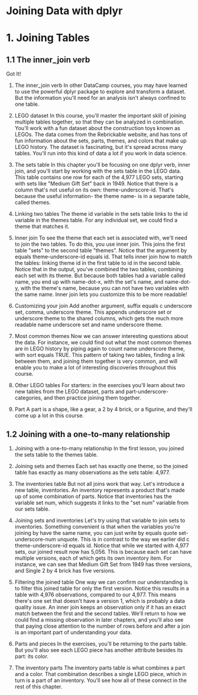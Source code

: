 Joining Data with dplyr
=======================

# 1. Joining Tables

## 1.1 The inner_join verb




Got It!
1. The inner_join verb
In other DataCamp courses, you may have learned to use the powerful dplyr package to explore and transform a dataset. But the information you'll need for an analysis isn't always confined to one table.

2. LEGO dataset
In this course, you'll master the important skill of joining multiple tables together, so that they can be analyzed in combination. You'll work with a fun dataset about the construction toys known as LEGOs. The data comes from the Rebrickable website, and has tons of fun information about the sets, parts, themes, and colors that make up LEGO history. The dataset is fascinating, but it's spread across many tables. You'll run into this kind of data a lot if you work in data science.

3. The sets table
In this chapter you'll be focusing on one dplyr verb, inner join, and you'll start by working with the sets table in the LEGO data. This table contains one row for each of the 4,977 LEGO sets, starting with sets like "Medium Gift Set" back in 1949. Notice that there is a column that's not useful on its own: theme-underscore-id. That's because the useful information- the theme name- is in a separate table, called themes.

4. Linking two tables
The theme id variable in the sets table links to the id variable in the themes table. For any individual set, we could find a theme that matches it.

5. Inner join
To see the theme that each set is associated with, we'll need to join the two tables. To do this, you use inner join. This joins the first table "sets" to the second table "themes". Notice that the argument by equals theme-underscore-id equals id. That tells inner join how to match the tables: linking theme id in the first table to id in the second table. Notice that in the output, you've combined the two tables, combining each set with its theme. But because both tables had a variable called name, you end up with name-dot-x, with the set's name, and name-dot-y, with the theme's name, because you can not have two variables with the same name. Inner join lets you customize this to be more readable!

6. Customizing your join
Add another argument, suffix equals c underscore set, comma, underscore theme. This appends underscore set or underscore theme to the shared columns, which gets the much more readable name underscore set and name underscore theme.

7. Most common themes
Now we can answer interesting questions about the data. For instance, we could find out what the most common themes are in LEGO history by piping again to count name underscore theme, with sort equals TRUE. This pattern of taking two tables, finding a link between them, and joining them together is very common, and will enable you to make a lot of interesting discoveries throughout this course.

8. Other LEGO tables
For starters: in the exercises you'll learn about two new tables from the LEGO dataset, parts and part-underscore-categories, and then practice joining them together.

9. Part
A part is a shape, like a gear, a 2 by 4 brick, or a figurine, and they'll come up a lot in this course.

## 1.2 Joining with a one-to-many relationship



1. Joining with a one-to-many relationship
In the first lesson, you joined the sets table to the themes table.

2. Joining sets and themes
Each set has exactly one theme, so the joined table has exactly as many observations as the sets table: 4,977.

3. The inventories table
But not all joins work that way. Let's introduce a new table, inventories. An inventory represents a product that's made up of some combination of parts. Notice that inventories has the variable set num, which suggests it links to the "set num" variable from our sets table.

4. Joining sets and inventories
Let's try using that variable to join sets to inventories. Something convenient is that when the variables you're joining by have the same name, you can just write by equals quote set-underscore-num unquote. This is in contrast to the way we earlier did c theme-underscore-id equals id. Notice that while we started with 4,977 sets, our joined result now has 5,056. This is because each set can have multiple versions, each of which gets its own inventory item. For instance, we can see that Medium Gift Set from 1949 has three versions, and Single 2 by 4 brick has five versions.

5. Filtering the joined table
One way we can confirm our understanding is to filter this joined table for only the first version. Notice this results in a table with 4,976 observations, compared to our 4,977. This means there's one set that doesn't have a version 1, which is probably a data quality issue. An inner join keeps an observation only if it has an exact match between the first and the second tables. We'll return to how we could find a missing observation in later chapters, and you'll also see that paying close attention to the number of rows before and after a join is an important part of understanding your data.

6. Parts and pieces
In the exercises, you'll be returning to the parts table. But you'll also see each LEGO piece has another attribute besides its part: its color.

7. The inventory parts
The inventory parts table is what combines a part and a color. That combination describes a single LEGO piece, which in turn is a part of an inventory. You'll see how all of these connect in the rest of this chapter.



